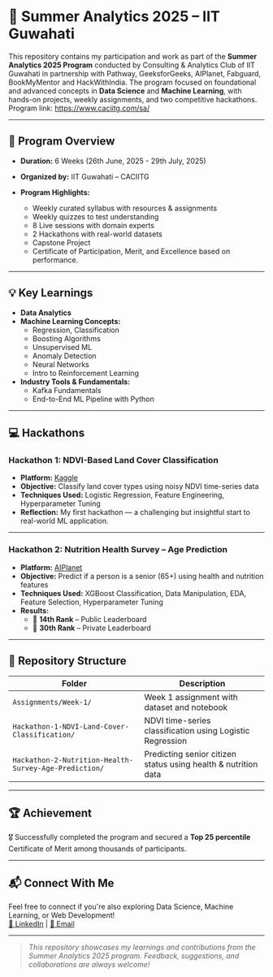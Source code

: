 # 🌟 Summer Analytics 2025 – IIT Guwahati

This repository contains my participation and work as part of the **Summer Analytics 2025 Program** conducted by Consulting & Analytics Club of IIT Guwahati in partnership with Pathway, GeeksforGeeks, AIPlanet, Fabguard, BookMyMentor and HackWithIndia.
The program focused on foundational and advanced concepts in **Data Science** and **Machine Learning**, with hands-on projects, weekly assignments, and two competitive hackathons.
Program link: https://www.caciitg.com/sa/

---

## 📌 Program Overview

- **Duration:** 6 Weeks (26th June, 2025 - 29th July, 2025)
- **Organized by:** IIT Guwahati – CACIITG

- **Program Highlights:**
  
  - Weekly curated syllabus with resources & assignments
  - Weekly quizzes to test understanding
  - 8 Live sessions with domain experts
  - 2 Hackathons with real-world datasets
  - Capstone Project
  - Certificate of Participation, Merit, and Excellence based on performance.

---

## 💡 Key Learnings

- **Data Analytics**
- **Machine Learning Concepts:**
  - Regression, Classification
  - Boosting Algorithms
  - Unsupervised ML
  - Anomaly Detection
  - Neural Networks
  - Intro to Reinforcement Learning
- **Industry Tools & Fundamentals:**
  - Kafka Fundamentals
  - End-to-End ML Pipeline with Python

---

## 💻 Hackathons

### Hackathon 1: NDVI-Based Land Cover Classification  
- **Platform:** [Kaggle](https://www.kaggle.com/competitions/summer-analytics-mid-hackathon/overview)  
- **Objective:** Classify land cover types using noisy NDVI time-series data  
- **Techniques Used:** Logistic Regression, Feature Engineering, Hyperparameter Tuning 
- **Reflection:** My first hackathon — a challenging but insightful start to real-world ML application.

---

### Hackathon 2: Nutrition Health Survey – Age Prediction  
- **Platform:** [AIPlanet](https://aiplanet.com/challenges/358/nutrition-health-survey-age-prediction-summer-analytics-2025-iit-guwahati-07302b63/overview/about)  
- **Objective:** Predict if a person is a senior (65+) using health and nutrition features
- **Techniques Used:** XGBoost Classification, Data Manipulation, EDA, Feature Selection, Hyperparameter Tuning   
- **Results:**
  - 🥳 **14th Rank** – Public Leaderboard  
  - 🏅 **30th Rank** – Private Leaderboard  


---

## 📁 Repository Structure

| Folder                                      | Description                                                  |
|---------------------------------------------|--------------------------------------------------------------|
| `Assignments/Week-1/`                       | Week 1 assignment with dataset and notebook                  |
| `Hackathon-1-NDVI-Land-Cover-Classification/`| NDVI time-series classification using Logistic Regression    |
| `Hackathon-2-Nutrition-Health-Survey-Age-Prediction/` | Predicting senior citizen status using health & nutrition data |


---

## 🏆 Achievement

🎖️ Successfully completed the program and secured a **Top 25 percentile** Certificate of Merit among thousands of participants.

---

## 📬 Connect With Me

Feel free to connect if you're also exploring Data Science, Machine Learning, or Web Development!  
[🔗 LinkedIn](https://www.linkedin.com/in/ishitasingh3299/) | [📧 Email](singhishita3299@gmail.com)

---

> *This repository showcases my learnings and contributions from the Summer Analytics 2025 program. Feedback, suggestions, and collaborations are always welcome!*
